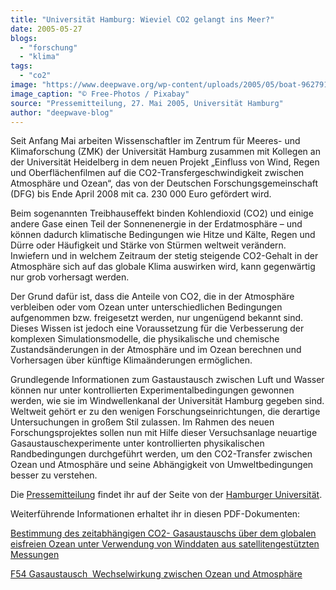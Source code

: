```yaml
---
title: "Universität Hamburg: Wieviel CO2 gelangt ins Meer?"
date: 2005-05-27
blogs: 
  - "forschung"
  - "klima"
tags: 
  - "co2"
image: "https://www.deepwave.org/wp-content/uploads/2005/05/boat-962791_1920.jpg"
image_caption: "© Free-Photos / Pixabay"
source: "Pressemitteilung, 27. Mai 2005, Universität Hamburg"
author: "deepwave-blog"
---
```


Seit Anfang Mai arbeiten Wissenschaftler im Zentrum für Meeres- und Klimaforschung (ZMK) der Universität Hamburg zusammen mit Kollegen an der Universität Heidelberg in dem neuen Projekt „Einfluss von Wind, Regen und Oberflächenfilmen auf die CO2-Transfergeschwindigkeit zwischen Atmosphäre und Ozean“, das von der Deutschen Forschungsgemeinschaft (DFG) bis Ende April 2008 mit ca. 230 000 Euro gefördert wird.

Beim sogenannten Treibhauseffekt binden Kohlendioxid (CO2) und einige andere Gase einen Teil der Sonnenenergie in der Erdatmosphäre – und können dadurch klimatische Bedingungen wie Hitze und Kälte, Regen und Dürre oder Häufigkeit und Stärke von Stürmen weltweit verändern. Inwiefern und in welchem Zeitraum der stetig steigende CO2-Gehalt in der Atmosphäre sich auf das globale Klima auswirken wird, kann gegenwärtig nur grob vorhersagt werden.

Der Grund dafür ist, dass die Anteile von CO2, die in der Atmosphäre verbleiben oder vom Ozean unter unterschiedlichen Bedingungen aufgenommen bzw. freigesetzt werden, nur ungenügend bekannt sind. Dieses Wissen ist jedoch eine Voraussetzung für die Verbesserung der komplexen Simulationsmodelle, die physikalische und chemische Zustandsänderungen in der Atmosphäre und im Ozean berechnen und Vorhersagen über künftige Klimaänderungen ermöglichen.

Grundlegende Informationen zum Gastaustausch zwischen Luft und Wasser können nur unter kontrollierten Experimentalbedingungen gewonnen werden, wie sie im Windwellenkanal der Universität Hamburg gegeben sind. Weltweit gehört er zu den wenigen Forschungseinrichtungen, die derartige Untersuchungen in großem Stil zulassen. Im Rahmen des neuen Forschungsprojektes sollen nun mit Hilfe dieser Versuchsanlage neuartige Gasaustauschexperimente unter kontrollierten physikalischen Randbedingungen durchgeführt werden, um den CO2-Transfer zwischen Ozean und Atmosphäre und seine Abhängigkeit von Umweltbedingungen besser zu verstehen.

Die [Pressemitteilung](https://www.uni-hamburg.de/en/newsroom/presse/2005/pm52.html) findet ihr auf der Seite von der [Hamburger Universität](https://www.uni-hamburg.de/).

Weiterführende Informationen erhaltet ihr in diesen PDF-Dokumenten:

[Bestimmung des zeitabhängigen CO2\- Gasaustauschs über dem globalen eisfreien Ozean unter Verwendung von Winddaten aus satellitengestützten Messungen](https://d-nb.info/1049281535/34)

[F54 Gasaustausch  Wechselwirkung zwischen Ozean und Atmosphäre](https://www.physi.uni-heidelberg.de/Einrichtungen/FP/anleitungen/F54.pdf)
